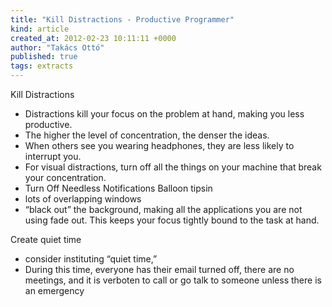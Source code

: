 ```yaml
---
title: "Kill Distractions - Productive Programmer"
kind: article
created_at: 2012-02-23 10:11:11 +0000
author: "Takács Ottó"
published: true
tags: extracts
---
```

Kill Distractions

- Distractions kill your focus on the problem at hand, making you less productive.
- The higher the level of concentration, the denser the ideas.
- When others see you wearing headphones, they are less likely to interrupt you.
- For visual distractions, turn off all the things on your machine that break your concentration.
- Turn Off Needless Notifications Balloon tipsin
- lots of overlapping windows
- “black out” the background, making all the applications you are not using fade out. This keeps your focus tightly bound to the task at hand.

Create quiet time

- consider instituting “quiet time,”
- During this time, everyone has their email turned off, there are no meetings, and it is verboten to call or go talk to someone unless there is an emergency

<div class='old-comments'></div>